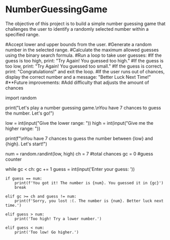 # NumberGuessingGame
The objective of this project is to build a simple number guessing game that challenges the user to identify a randomly selected number within a specified range.

#Accept lower and upper bounds from the user.
#Generate a random number in the selected range.
#Calculate the maximum allowed guesses using the binary search formula.
#Run a loop to take user guesses:
#If the guess is too high, print: "Try Again! You guessed too high."
#If the guess is too low, print: "Try Again! You guessed too small."
#If the guess is correct, print: "Congratulations!" and exit the loop.
#If the user runs out of chances, display the correct number and a message: "Better Luck Next Time!"
#**Future improvements:
#Add difficulty that adjusts the amount of chances

import random

print("Let's play a number guessing game.\nYou have 7 chances to guess the number. Let's go!")

low = int(input("Give the lower range: "))
high = int(input("Give me the higher range: "))

print(f"\nYou have 7 chances to guess the number between {low} and {high}. Let's start!")

num = random.randint(low, high)
ch = 7 #total chances
gc = 0 #guess counter

while gc < ch:
    gc += 1
    guess = int(input('Enter your guess: '))

    if guess == num:
        print(f'You got it! The number is {num}. You guessed it in {gc}')
        break
    
    elif gc >= ch and guess != num:
        print(f'Sorry, you lost :(. The number is {num}. Better luck next time.')

    elif guess > num:
        print('Too high! Try a lower number.')

    elif guess < num:
        print('Too low! Go higher.')
